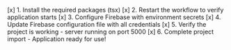 [x] 1. Install the required packages (tsx)
[x] 2. Restart the workflow to verify application starts
[x] 3. Configure Firebase with environment secrets
[x] 4. Update Firebase configuration file with all credentials
[x] 5. Verify the project is working - server running on port 5000
[x] 6. Complete project import - Application ready for use!